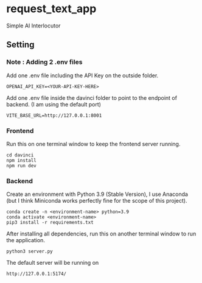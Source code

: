 # request_text_app
Simple AI Interlocutor

## Setting

### Note : Adding 2 .env files
Add one .env file including the API Key on the outside folder.
```[code]
OPENAI_API_KEY=<YOUR-API-KEY-HERE>
```
Add one .env file inside the davinci folder to point to the endpoint of backend. (I am using the default port)
```[code]
VITE_BASE_URL=http://127.0.0.1:8001
```

### Frontend
Run this on one terminal window to keep the frontend server running.
```[bash]
cd davinci
npm install
npm run dev
```

### Backend
Create an environment with Python 3.9 (Stable Version), I use Anaconda (but I think Miniconda works perfectly fine for the scope of this project).
```[bash]
conda create -n <environment-name> python=3.9
conda activate <environment-name>
pip3 install -r requirements.txt
```

After installing all dependencies, run this on another terminal window to run the application.
```[bash]
python3 server.py
```

The default server will be running on
```[bash]
http://127.0.0.1:5174/
```

